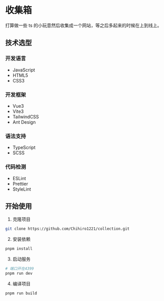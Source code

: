 # 收集箱

打算做一些 ts 的小玩意然后收集成一个网站，等之后多起来的时候在上到线上。

## 技术选型

### 开发语言

- JavaScript
- HTML5
- CSS3

### 开发框架

- Vue3
- Vite3
- TailwindCSS
- Ant Design

### 语法支持

- TypeScript
- SCSS

### 代码检测

- ESLint
- Prettier
- StyleLint

## 开始使用

1. 克隆项目

```bash
git clone https://github.com/Chihiro1221/collection.git
```

2. 安装依赖

```bash
pnpm install
```

3. 启动服务

```bash
# 端口开在4399
pnpm run dev
```

4. 编译项目

```bash
pnpm run build
```
